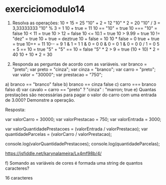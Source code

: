 # exerciciomodulo14

1. Resolva as operações:
10 +  15 = 25
"10" + 2 = 12
"10" * 2 = 20
"10" / 3 = 3,33333333
"10" % 3 = 1
10 + true = 11
10 == "10" = true
10 === "10" = false
10 < 11 = true
10 > 12 = false
10 <= 10.1 = true
10 > 9.99 = true
10 != "dez" = true
10 + true = deztrue
10 + false = 10
10 * false = 0
true + true = true
10++ = 11
10-- = 9
1 & 1 = 1
1 & 0 = 0
0 & 0 = 0
1 & 0 = 0
0 / 1 = 0
5 + 5  == 10 = true
"5" + "5" == 10 = false
"5" * 2 > 9 = true
(10 + 10) * 2 = 40
10 + 10 * 2 = 30

2. Responda as perguntas de acordo com as variáveis.
var branco = "preto";
var preto = "cinza";
var cinza = "branco";
var carro = "preto";
var valor = "30000";
var prestacao = "750";

a) branco == "branco" false
b) branco == cinza false
c) carro === branco falso
d) var cavalo = carro == "preto" ? "cinza" : "marron; true
e) Quantas prestações são necessárias para pagar o valor do carro com uma entrada de 3.000? Demonstre a operação.

Resposta:

var valorCarro = 30000;
var valorPrestacao = 750;
var valorEntrada = 3000;

var valorQuantidadePrestacoes = (valorEntrada / valorPrestacao);
var quantidadeParcelas = (valorCarro / valorPrestacao);

console.log(valorQuantidadePrestacoes);
console.log(quantidadeParcelas);


https://jsfiddle.net/karynalameira/Lx4mf98b/4/

f) Somando as variáveis de cores é formada uma string de quantos caracteres?

16 caracteres
